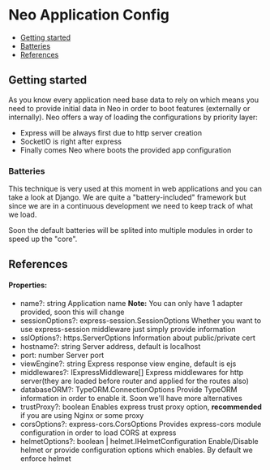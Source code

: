 # Neo Application Config

* [Getting started](#getting-started)
* [Batteries](#batteries)
* [References](#references)


## Getting started
As you know every application need base data to rely on which means you need to provide initial data in Neo in order to boot features (externally or internally).
Neo offers a way of loading the configurations by priority layer:
- Express will be always first due to http server creation
- SocketIO is right after express
- Finally comes Neo where boots the provided app configuration

### Batteries
This technique is very used at this moment in web applications and you can take a look at Django.
We are quite a "battery-included" framework but since we are in a continuous development we need to keep track of what we load.

Soon the default batteries will be splited into multiple modules in order to speed up the "core".

## References
#### Properties:
* name?: string  Application name
**Note:** You can only have 1 adapter provided, soon this will change
* sessionOptions?: express-session.SessionOptions  Whether you want to use express-session middleware just simply provide information
* sslOptions?: https.ServerOptions Information about public/private cert
* hostname?: string Server address, default is localhost
* port: number Server port
* viewEngine?: string Express response view engine, default is ejs
* middlewares?: IExpressMiddleware[]  Express middlewares for http server(they are loaded before router and applied for the routes also)
* databaseORM?: TypeORM.ConnectionOptions Provide TypeORM information in order to enable it. Soon we'll have more alternatives
* trustProxy?: boolean Enables express trust proxy option, **recommended** if you are using Nginx or some proxy
* corsOptions?: express-cors.CorsOptions  Provides express-cors module configuration in order to load CORS at express
* helmetOptions?: boolean | helmet.IHelmetConfiguration  Enable/Disable helmet or provide configuration options which enables. By default we enforce helmet
